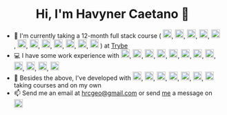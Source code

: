 <h1 align="center">Hi, I'm Havyner Caetano 👋</h1>

- :seedling: I'm currently taking a 12-month full stack course (
    <img src="https://konpa.github.io/devicon/devicon.git/icons/javascript/javascript-original.svg" alt="javascript" width="20" height="20"/>, 
    <img src="https://konpa.github.io/devicon/devicon.git/icons/html5/html5-original.svg" alt="html5" width="20" height="20"/>, 
    <img src="https://konpa.github.io/devicon/devicon.git/icons/css3/css3-original.svg" alt="css3" width="20" height="20"/>, 
    <img src="https://konpa.github.io/devicon/devicon.git/icons/react/react-original.svg" alt="react" width="20" height="20"/>, 
    <img src="https://konpa.github.io/devicon/devicon.git/icons/redux/redux-original.svg" alt="react" width="20" height="20"/>, 
    <img src="https://konpa.github.io/devicon/devicon.git/icons/nodejs/nodejs-original.svg" alt="node" width="20" height="20"/>, 
    <img src="https://konpa.github.io/devicon/devicon.git/icons/express/express-original.svg" alt="express" width="20" height="20"/>, 
    <img src="https://konpa.github.io/devicon/devicon.git/icons/mongodb/mongodb-original.svg" alt="mongodb" width="20" height="20"/>, 
    <img src="https://konpa.github.io/devicon/devicon.git/icons/mysql/mysql-original.svg" alt="mysql" width="20" height="20"/>,
    <img src="https://konpa.github.io/devicon/devicon.git/icons/heroku/heroku-original.svg" alt="mysql" width="20" height="20"/>,
    <img src="https://konpa.github.io/devicon/devicon.git/icons/git/git-original.svg" alt="git" width="20" height="20"/>,
    <img src="https://konpa.github.io/devicon/devicon.git/icons/github/github-original.svg" alt="github" width="20" height="20"/>
  ) at <a href="https://www.betrybe.com">Trybe</a>
- :computer: I have some work experience with 
    <img src="https://konpa.github.io/devicon/devicon.git/icons/java/java-original.svg" alt="java" width="20" height="20"/>,
    <img src="https://javaetmoi.com/wp-content/uploads/2014/04/logo-hibernate.png" alt="hibernate" width="20" height="20"/>,
    <img src="https://i.stack.imgur.com/irUrQ.png" alt="spring" width="20" height="20"/>,
    <img src="https://konpa.github.io/devicon/devicon.git/icons/git/git-original.svg" alt="git" width="20" height="20"/>, 
    <img src="https://konpa.github.io/devicon/devicon.git/icons/javascript/javascript-original.svg" alt="javascript" width="20" height="20"/>, 
    <img src="https://konpa.github.io/devicon/devicon.git/icons/html5/html5-original.svg" alt="html5" width="20" height="20"/>, 
    <img src="https://konpa.github.io/devicon/devicon.git/icons/css3/css3-original.svg" alt="css3" width="20" height="20"/>, 
    <img src="https://konpa.github.io/devicon/devicon.git/icons/javascript/javascript-original.svg" alt="javascript" width="20" height="20"/>, 
    <img src="https://konpa.github.io/devicon/devicon.git/icons/jquery/jquery-original.svg" alt="jquery" width="20" height="20"/>, 
    <img src="https://konpa.github.io/devicon/devicon.git/icons/oracle/oracle-original.svg" alt="oracle" width="20" height="20"/>, 
    <img src="https://upload.wikimedia.org/wikipedia/commons/9/93/Amazon_Web_Services_Logo.svg" alt="aws" width="20" height="20"/>,
    <img src="https://konpa.github.io/devicon/devicon.git/icons/windows8/windows8-original.svg" alt="windows" width="20" height="20"/>
- :muscle: Besides the above, I've developed with 
    <img src="https://konpa.github.io/devicon/devicon.git/icons/react/react-original.svg" alt="react" width="20" height="20"/>, 
    <img src="https://konpa.github.io/devicon/devicon.git/icons/docker/docker-original.svg" alt="docker" width="20" height="20"/>, 
    <img src="https://konpa.github.io/devicon/devicon.git/icons/mongodb/mongodb-original.svg" alt="mongodb" width="20" height="20"/>, 
    <img src="https://konpa.github.io/devicon/devicon.git/icons/android/android-original.svg" alt="android" width="20" height="20"/>, 
    <img src="https://konpa.github.io/devicon/devicon.git/icons/postgresql/postgresql-original.svg" alt="postgresql" width="20" height="20"/>, 
    <img src="https://konpa.github.io/devicon/devicon.git/icons/mysql/mysql-original.svg" alt="mysql" width="20" height="20"/>,
        <img src="https://konpa.github.io/devicon/devicon.git/icons/ubuntu/ubuntu-plain.svg" alt="ubuntu" width="20" height="20"/> 
  taking courses and on my own
- :mailbox: Send me an email at hrcgeo@gmail.com or send <a href="https://www.linkedin.com/in/havyner-caetano-8ba812123">me</a> a message on <img src="https://konpa.github.io/devicon/devicon.git/icons/linkedin/linkedin-original.svg" alt="linkedin" width="20" height="20"/>



